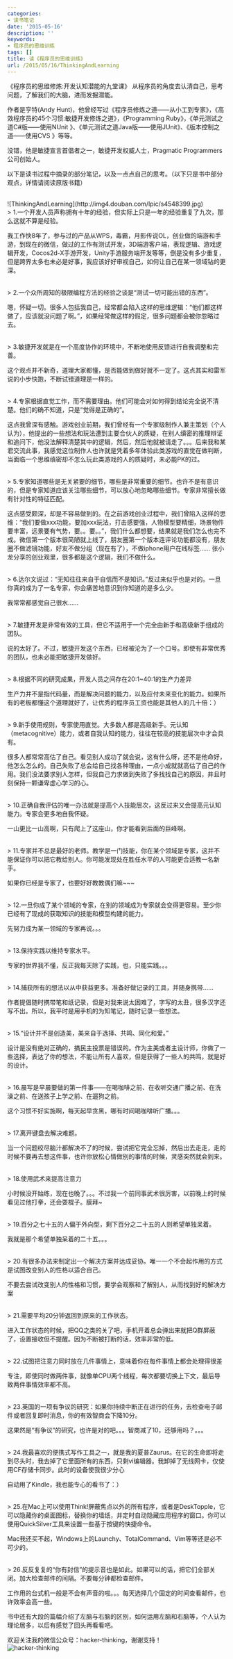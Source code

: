```yaml
---
categories:
- 读书笔记
date: '2015-05-16'
description: ''
keywords:
- 程序员的思维训练
tags: []
title: 读《程序员的思维训练》
url: /2015/05/16/ThinkingAndLearning
---
```



《程序员的思维修炼:开发认知潜能的九堂课》 从程序员的角度去认清自己，思考问题，了解我们的大脑，进而发掘潜能。

作者是亨特(Andy Hunt)，他曾经写过《程序员修炼之道——从小工到专家》，《高效程序员的45个习惯:敏捷开发修炼之道》，《Programming Ruby》，《单元测试之道C#版——使用NUnit 》、《单元测试之道Java版——使用JUnit》、《版本控制之道——使用CVS 》等等。

没错，他是敏捷宣言首倡者之一，敏捷开发权威人士，Pragmatic Programmers公司创始人。

以下是读书过程中摘录的部分笔记，以及一点点自己的思考。（以下只是书中部分观点，详情请阅读原版书籍）

<!--more-->

<br />
![ThinkingAndLearning](http://img4.douban.com/lpic/s4548399.jpg)

<br />
> 1.一个开发人员声称拥有十年的经验，但实际上只是一年的经验重复了九次，那么这就不算是经验。

我工作快8年了，参与过的产品从WPS，毒霸，月影传说OL，创业做的端游和手游，到现在的微信，做过的工作有测试开发，3D端游客户端，表现逻辑、游戏逻辑开发，Cocos2d-X手游开发，Unity手游服务端开发等等，倒是没有多少重复，但是跨界太多也未必是好事，我应该好好审视自己，如何让自己在某一领域钻的更深。

<br />
> 2.一个众所周知的极限编程方法的经验之谈是“测试一切可能出错的东西”。

嗯，怀疑一切。很多人包括我自己，经常都会陷入这样的思维逻辑：“他们都这样做了，应该就没问题了啊。”，如果经常做这样的假定，很多问题都会被你忽略过去。

<br />
> 3.敏捷开发就是在一个高度协作的环境中，不断地使用反馈进行自我调整和完善。

这个观点并不新奇，道理大家都懂，是否能做到做好就不一定了。这点其实和雷军说的小步快跑，不断试错道理是一样的。

<br />
> 4.专家根据直觉工作，而不需要理由。他们可能会对如何得到结论完全说不清楚。他们的确不知道，只是“觉得是正确的”。

这点我曾深有感触。游戏创业前期，我们曾经有一个专家级制作人兼主策划（个人认为），他提出的一些想法和玩法遭到主要合伙人的质疑，在别人缜密的推理辩证和追问下，他没法解释清楚其中的逻辑，然后，然后他就被请走了。。。后来我和某君交流此事，我感觉这位制作人也许就是凭着多年体验此类游戏的直觉在做判断，当面临一个思维缜密却不怎么玩此类游戏的人的质疑时，未必能PK的过。

<br />
> 5.专家知道哪些是无关紧要的细节，哪些是非常重要的细节。也许不是有意识的，但是专家知道应该关注哪些细节，可以放心地忽略哪些细节。专家非常擅长做有针对性的特征匹配。

这点感受颇深，却是不容易做到的。在之前游戏创业过程中，我们曾陷入这样的思维：“我们要做xxx功能，要加xxx玩法，打击感要强，人物模型要精细，场景物件要丰富，远景要有气势，要。。要。。”，我们什么都想要，结果就是我们怎么也完不成。微信第一个版本很简陋就上线了，朋友圈第一个版本连评论功能都没有，朋友圈不做滤镜功能，好友不做分组（现在有了），不做iphone用户在线标签…… 张小龙分享的创业观里，很多都是这个逻辑，我们不做什么。

<br />
> 6.达尔文说过：“无知往往来自于自信而不是知识。”反过来似乎也是对的。一旦你真的成为了一名专家，你会痛苦地意识到你知道的是多么少。

我常常都感觉自己很水……

<br />
> 7.敏捷开发是非常有效的工具，但它不适用于一个完全由新手和高级新手组成的团队。

说的太好了。不过，敏捷开发这个东西，已经被沦为了一个口号。即使有非常优秀的团队，也未必能把敏捷开发做好。

<br />
> 8.根据不同的研究成果，开发人员之间存在20∶1~40∶1的生产力差异

生产力并不是指代码量，而是解决问题的能力，以及应付未来变化的能力。如果所有的老板都懂这个道理就好了，让优秀的程序员工资也能是其他人的几十倍：）

<br />
> 9.新手使用规则，专家使用直觉。大多数人都是高级新手。元认知（metacognitive）能力，或者自我认知的能力，往往在较高的技能层次中才会具有。

很多人都常常高估了自己。看见别人成功了就会说，这有什么呀，还不是他命好，他怎么怎么的。自己失败了总会给自己找各种理由，一点小成就就高估了自己的作用。我们没法要求别人怎样，但我自己力求做到失败了多找找自己的原因，并且时刻保持一颗谦卑虚心学习的心。

<br />
> 10.正确自我评估的唯一办法就是提高个人技能层次，这反过来又会提高元认知能力。专家会更多地自我怀疑。

一山更比一山高啊，只有爬上了这座山，你才能看到后面的巨峰啊。

<br />
> 11.专家并不总是最好的老师。教学是一门技能，你在某个领域是专家，这并不能保证你可以把它教给别人。你可能发现处在胜任水平的人可能更合适教一名新手。

如果你已经是专家了，也要好好教教偶们嘛~~~

<br />
> 12.一旦你成了某个领域的专家，在别的领域成为专家就会变得更容易。至少你已经有了现成的获取知识的技能和模型构建的能力。

先努力成为某一领域的专家再说。。。

<br />
> 13.保持实践以维持专家水平。

专家的世界我不懂，反正我每天除了实践，也，只能实践。。。

<br />
> 14.捕获所有的想法以从中获益更多。准备好做记录的工具，并随身携带……

作者提倡随时携带笔和纸记录，但是对我来说太困难了，字写的太丑，很多汉字还写不出。所以，我平时是用手机的为知笔记，随时记录一些想法。

<br />
> 15.“设计并不是创造美，美来自于选择、共鸣、同化和爱。”

设计是没有绝对正确的，搞民主投票是错误的。作为主美或者主设计师，你做了一些选择，表达了你的想法，不能让所有人喜欢，但是获得了一些人的共鸣，就是好的设计。

<br />
> 16.晨写是早晨要做的第一件事——在喝咖啡之前、在收听交通广播之前、在洗澡之前、在送孩子上学之前、在遛狗之前。

这个习惯不好实施啊，每天起早贪黑，哪有时间喝咖啡听广播。。。

<br />
> 17.离开键盘去解决难题。

当一个问题绞尽脑汁都解决不了的时候，尝试把它完全忘掉，然后出去走走，走的时候不要再去想这件事，也许你放松心情做别的事情的时候，灵感突然就会到来。

<br />
> 18.使用武术来提高注意力

小时候没开始练，现在也晚了。。。不过我一个前同事武术很厉害，以前晚上的时候看见过他打拳，还会耍棍子。膜拜~

<br />
> 19.百分之七十五的人偏于外向型，剩下百分之二十五的人则希望单独呆着。

我就是那个希望单独呆着的二十五。。。

<br />
> 20.有很多办法来制定出一个解决方案并达成妥协。唯一一个不会起作用的方式是试图改变别人的性格以适合自己。

不要去尝试改变别人的性格和习惯，要学会观察和了解别人，从而找到好的解决方案

<br />
> 21.需要平均20分钟返回到原来的工作状态。

进入工作状态的时候，把QQ之类的关了吧，手机开着总会弹出来就把Q群屏蔽了，设置接收但不提醒。因为不断被打断的话，效率非常的低。

<br />
> 22.试图把注意力同时放在几件事情上，意味着你在每件事情上都会处理得很差

专注，即使同时做两件事，就像单CPU两个线程，每次都要切换上下文，最后导致两件事情效率都不高。

<br />
> 23.英国的一项有争议的研究：如果你持续中断正在进行的任务，去检查电子邮件或者回复即时消息，你的有效智商会下降10分。

这果然是“有争议”的研究，也许是对的吧。。。智商减了10，还够用吗？。。。

<br />
> 24.我最喜欢的便携式写作工具之一，就是我的夏普Zaurus。在它的生命即将走到尽头时，我去掉了它里面所有的东西，只剩vi编辑器。我卸掉了无线网卡，仅使用CF存储卡同步。此时的设备使我很少分心

自动用了Kindle，我也能专心的看书了：）

<br />
> 25.在Mac上可以使用Think!屏蔽焦点以外的所有程序，或者是DeskTopple，它可以隐藏你的桌面图标，替换你的墙纸，并定时自动隐藏应用程序的窗口。你可以使用QuickSilver工具来设置一些基于按键的快捷命令。

Mac我还买不起，Windows上的Launchy、TotalCommand、Vim等等还是必不可少的。

<br />
> 26.反反复复的“你有封信”的提示音也是如此。如果可以的话，把它们全部关闭。加大检查邮件的间隔。不要每分钟都检查邮件。

工作用的台式机一般是不会有声音的啦。。。每天选择几个固定的时间查看邮件，也许效率会高一些。

书中还有大段的篇幅介绍了左脑与右脑的区别，如何运用左脑和右脑等，个人认为理论居多，以后有感觉了回头再看看吧。

欢迎关注我的微信公众号：hacker-thinking，谢谢支持！
<br />
![hacker-thinking](
https://mmbiz.qlogo.cn/mmbiz/otHvoL6neeJwWnviatnbaAbfz9osz31UPK1wX9TWsF9sNW34SKk1gb6jA7RXXibUZEDJERhdiblJ1dXvqD0K0nptQ/0?wx_fmt=jpeg)

